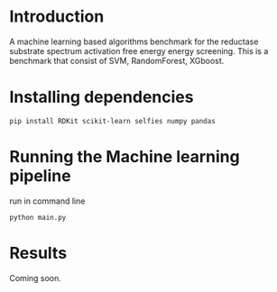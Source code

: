 # Introduction
A machine learning based algorithms benchmark for the reductase substrate spectrum activation free energy energy screening. This is a benchmark that consist of SVM, RandomForest, XGboost.

# Installing dependencies
`pip install RDKit scikit-learn selfies numpy pandas`

# Running the Machine learning pipeline
run in command line

`python main.py`

# Results
Coming soon.
